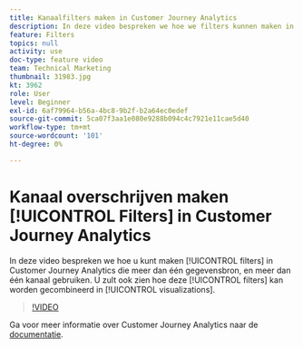 ```yaml
---
title: Kanaalfilters maken in Customer Journey Analytics
description: In deze video bespreken we hoe we filters kunnen maken in Adobe Customer Journey Analytics die meer dan één gegevensbron en meer dan één kanaal gebruiken. U zult ook zien hoe deze filters in visualisaties kunnen worden gecombineerd.
feature: Filters
topics: null
activity: use
doc-type: feature video
team: Technical Marketing
thumbnail: 31983.jpg
kt: 3962
role: User
level: Beginner
exl-id: 6af79964-b56a-4bc8-9b2f-b2a64ec0edef
source-git-commit: 5ca07f3aa1e080e9288b094c4c7921e11cae5d40
workflow-type: tm+mt
source-wordcount: '101'
ht-degree: 0%

---
```


# Kanaal overschrijven maken [!UICONTROL Filters] in Customer Journey Analytics

In deze video bespreken we hoe u kunt maken [!UICONTROL filters] in Customer Journey Analytics die meer dan één gegevensbron, en meer dan één kanaal gebruiken. U zult ook zien hoe deze [!UICONTROL filters] kan worden gecombineerd in [!UICONTROL visualizations].

>[!VIDEO](https://video.tv.adobe.com/v/31983/?quality=12)

Ga voor meer informatie over Customer Journey Analytics naar de [documentatie](https://experienceleague.adobe.com/docs/analytics-platform/using/cja-landing.html).
